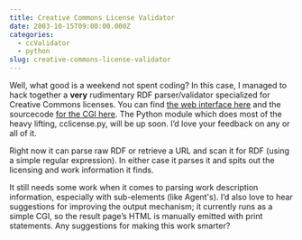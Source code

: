 ```yaml
---
title: Creative Commons License Validator
date: 2003-10-15T09:00:00.000Z
categories:
  - ccValidator
  - python
slug: creative-commons-license-validator
---
```

Well, what good is a weekend not spent coding? In this case, I managed to hack
together a **very** rudimentary RDF parser/validator
specialized for Creative Commons licenses. You can find [the web interface
here][1]  and the sourcecode [for the CGI here][2].
The Python module which does most of the heavy lifting, cclicense.py, will be up
soon. I’d love your feedback on any or all of it.

Right now it can parse raw RDF or retrieve a URL and scan it for RDF (using a
simple regular expression). In either case it parses it and spits out the
licensing and work information it finds.

It still needs some work when it comes to parsing work description information,
especially with sub-elements (like Agent's). I’d also love to hear
suggestions for improving the output mechanism; it currently runs as a simple
CGI, so the result page’s HTML is manually emitted with print statements. Any
suggestions for making this work smarter?


 [1]: http://www.yergler.net/projects/ccvalidator
 [2]: http://www.yergler.net/projects/ccvalidator/validate.txt
